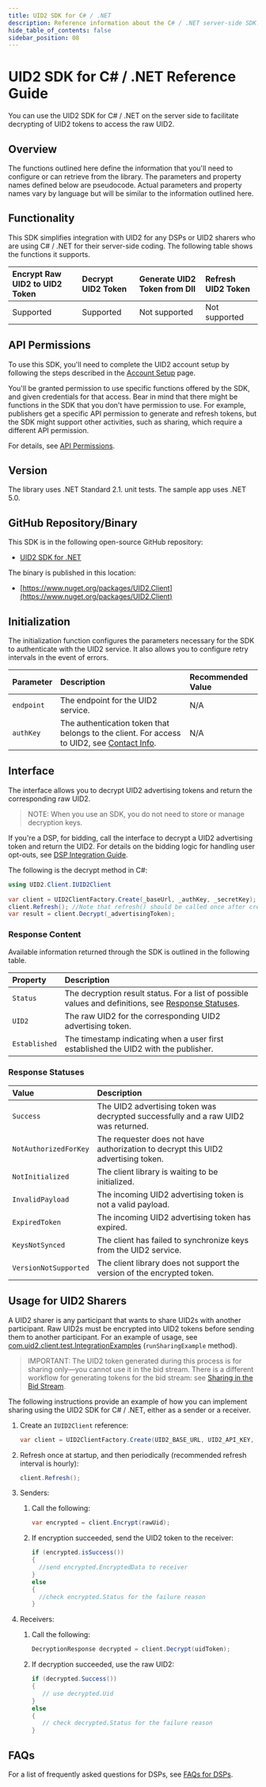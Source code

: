 ```yaml
---
title: UID2 SDK for C# / .NET
description: Reference information about the C# / .NET server-side SDK.
hide_table_of_contents: false
sidebar_position: 08
---
```


# UID2 SDK for C# / .NET Reference Guide

You can use the UID2 SDK for C# / .NET on the server side to facilitate decrypting of UID2 tokens to access the raw UID2. 

<!-- This guide includes the following information:

- [Overview](#overview)
- [Functionality](#functionality)
- [API Permissions](#api-permissions)
- [Version](#version)
- [GitHub Repository/Binary](#github-repositorybinary)
- [Initialization](#initialization)
- [Interface](#interface)
  - [Response Content](#response-content)
  - [Response Statuses](#response-statuses)
- [FAQs](#faqs)
- [Usage for UID2 Sharers](#usage-for-uid2-sharers) -->

## Overview

The functions outlined here define the information that you'll need to configure or can retrieve from the library. The parameters and property names defined below are pseudocode. Actual parameters and property names vary by language but will be similar to the information outlined here.

## Functionality

This SDK simplifies integration with UID2 for any DSPs or UID2 sharers who are using C# / .NET for their server-side coding. The following table shows the functions it supports.

| Encrypt Raw UID2 to UID2 Token | Decrypt UID2 Token | Generate UID2 Token from DII | Refresh UID2 Token |
| :--- | :--- | :--- | :--- |
| Supported | Supported | Not supported | Not supported |

## API Permissions

To use this SDK, you'll need to complete the UID2 account setup by following the steps described in the [Account Setup](../getting-started/gs-account-setup.md) page.

You'll be granted permission to use specific functions offered by the SDK, and given credentials for that access. Bear in mind that there might be functions in the SDK that you don't have permission to use. For example, publishers get a specific API permission to generate and refresh tokens, but the SDK might support other activities, such as sharing, which require a different API permission.

For details, see [API Permissions](../getting-started/gs-permissions.md).

## Version

The library uses .NET Standard 2.1. unit tests. The sample app uses .NET 5.0.

## GitHub Repository/Binary


This SDK is in the following open-source GitHub repository:

- [UID2 SDK for .NET](https://github.com/IABTechLab/uid2-client-net/blob/master/README.md)

The binary is published in this location:

- [https://www.nuget.org/packages/UID2.Client](https://www.nuget.org/packages/UID2.Client)

## Initialization

The initialization function configures the parameters necessary for the SDK to authenticate with the UID2 service. It also allows you to configure retry intervals in the event of errors.

| Parameter | Description | Recommended Value |
| :--- | :--- | :--- |
| `endpoint` | The endpoint for the UID2 service. | N/A |
| `authKey` | The authentication token that belongs to the client. For access to UID2, see [Contact Info](../getting-started/gs-account-setup.md#contact-info). | N/A |

## Interface 

The interface allows you to decrypt UID2 advertising tokens and return the corresponding raw UID2. 

>NOTE: When you use an SDK, you do not need to store or manage decryption keys.

If you're a DSP, for bidding, call the interface to decrypt a UID2 advertising token and return the UID2. For details on the bidding logic for handling user opt-outs, see [DSP Integration Guide](../guides/dsp-guide.md).

The following is the decrypt method in C#:

```cs
using UID2.Client.IUID2Client
 
var client = UID2ClientFactory.Create(_baseUrl, _authKey, _secretKey);
client.Refresh(); //Note that refresh() should be called once after create(), and then once per hour
var result = client.Decrypt(_advertisingToken);
```

### Response Content

Available information returned through the SDK is outlined in the following table.

| Property | Description |
| :--- | :--- |
| `Status` | The decryption result status. For a list of possible values and definitions, see [Response Statuses](#response-statuses). |
| `UID2` | The raw UID2 for the corresponding UID2 advertising token. |
| `Established` | The timestamp indicating when a user first established the UID2 with the publisher. |

### Response Statuses

| Value | Description |
| :--- | :--- |
| `Success` | The UID2 advertising token was decrypted successfully and a raw UID2 was returned. |
| `NotAuthorizedForKey` | The requester does not have authorization to decrypt this UID2 advertising token.|
| `NotInitialized` | The client library is waiting to be initialized. |
| `InvalidPayload` | The incoming UID2 advertising token is not a valid payload. |
| `ExpiredToken` | The incoming UID2 advertising token has expired. |
| `KeysNotSynced` | The client has failed to synchronize keys from the UID2 service. |
| `VersionNotSupported` |  The client library does not support the version of the encrypted token. |

## Usage for UID2 Sharers

A UID2 sharer is any participant that wants to share UID2s with another participant. Raw UID2s must be encrypted into UID2 tokens before sending them to another participant. For an example of usage, see [com.uid2.client.test.IntegrationExamples](https://github.com/IABTechLab/uid2-client-java/blob/master/src/test/java/com/uid2/client/test/IntegrationExamples.java) (`runSharingExample` method).

>IMPORTANT: The UID2 token generated during this process is for sharing only&#8212;you cannot use it in the bid stream. There is a different workflow for generating tokens for the bid stream: see [Sharing in the Bid Stream](../sharing/sharing-bid-stream.md).

The following instructions provide an example of how you can implement sharing using the UID2 SDK for C# / .NET, either as a sender or a receiver.

1. Create an ```IUID2Client``` reference:
 
    ```cs
   var client = UID2ClientFactory.Create(UID2_BASE_URL, UID2_API_KEY, UID2_SECRET_KEY);
   ```
2. Refresh once at startup, and then periodically (recommended refresh interval is hourly):

    ```cs
   client.Refresh();
    ```
3. Senders: 
   1. Call the following:

       ```cs
      var encrypted = client.Encrypt(rawUid);
      ```
   2. If encryption succeeded, send the UID2 token to the receiver:   

       ```cs
      if (encrypted.isSuccess()) 
      { 
         //send encrypted.EncryptedData to receiver
      } 
      else 
      {
         //check encrypted.Status for the failure reason
      }
      ```
4. Receivers: 
   1. Call the following:

      ```cs
      DecryptionResponse decrypted = client.Decrypt(uidToken);
      ```
   2. If decryption succeeded, use the raw UID2:
    
      ```cs
      if (decrypted.Success()) 
      {
         // use decrypted.Uid 
      } 
      else 
      {
         // check decrypted.Status for the failure reason 
      }
      ```

## FAQs

For a list of frequently asked questions for DSPs, see [FAQs for DSPs](../getting-started/gs-faqs.md#faqs-for-dsps).
